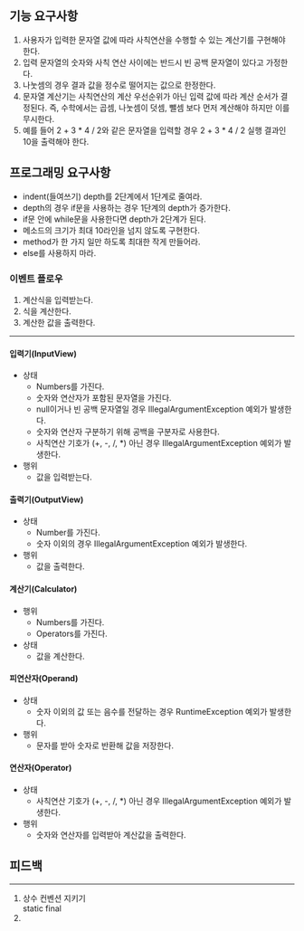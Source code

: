 ## 기능 요구사항

1. 사용자가 입력한 문자열 값에 따라 사칙연산을 수행할 수 있는 계산기를 구현해야 한다.
2. 입력 문자열의 숫자와 사칙 연산 사이에는 반드시 빈 공백 문자열이 있다고 가정한다.
3. 나눗셈의 경우 결과 값을 정수로 떨어지는 값으로 한정한다.
4. 문자열 계산기는 사칙연산의 계산 우선순위가 아닌 입력 값에 따라 계산 순서가 결정된다. 즉, 수학에서는 곱셈, 나눗셈이 덧셈, 뺄셈 보다 먼저 계산해야 하지만 이를 무시한다.
5. 예를 들어 2 + 3 * 4 / 2와 같은 문자열을 입력할 경우 2 + 3 * 4 / 2 실행 결과인 10을 출력해야 한다.

## 프로그래밍 요구사항

- indent(들여쓰기) depth를 2단계에서 1단계로 줄여라.
- depth의 경우 if문을 사용하는 경우 1단계의 depth가 증가한다.
- if문 안에 while문을 사용한다면 depth가 2단계가 된다.
- 메소드의 크기가 최대 10라인을 넘지 않도록 구현한다.
- method가 한 가지 일만 하도록 최대한 작게 만들어라.
- else를 사용하지 마라.

### 이벤트 플로우

1. 계산식을 입력받는다.
2. 식을 계산한다.
3. 계산한 값을 출력한다.

***

#### 입력기(InputView)

- 상태
    - Numbers를 가진다.
    - 숫자와 연산자가 포함된 문자열을 가진다.
    - null이거나 빈 공백 문자열일 경우 IllegalArgumentException 예외가 발생한다.
    - 숫자와 연산자 구분하기 위해 공백을 구분자로 사용한다.
    - 사칙연산 기호가 (+, -, /, *) 아닌 경우 IllegalArgumentException 예외가 발생한다.
- 행위
    - 값을 입력받는다.

#### 출력기(OutputView)

- 상태
    - Number를 가진다.
    - 숫자 이외의 경우 IllegalArgumentException 예외가 발생한다.
- 행위
    - 값을 출력한다.

#### 계산기(Calculator)

- 행위
    - Numbers를 가진다.
    - Operators를 가진다.
- 상태
    - 값을 계산한다.

#### 피연산자(Operand)

- 상태
    - 숫자 이외의 값 또는 음수를 전달하는 경우 RuntimeException 예외가 발생한다.
- 행위
    - 문자를 받아 숫자로 반환해 값을 저장한다.

#### 연산자(Operator)

- 상태
    - 사칙연산 기호가 (+, -, /, *) 아닌 경우 IllegalArgumentException 예외가 발생한다.
- 행위
    - 숫자와 연산자를 입력받아 계산값을 출력한다.

## 피드백

***

1. 상수 컨벤션 지키기   
   static final
2. 